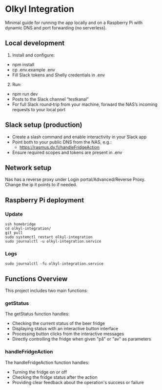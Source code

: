 # Olkyl Integration

Minimal guide for running the app locally and on a Raspberry Pi with dynamic DNS and port forwarding (no serverless).

## Local development

1. Install and configure:

- npm install
- cp .env.example .env
- Fill Slack tokens and Shelly credentials in .env

2. Run:

- npm run dev
- Posts to the Slack channel “testkanal”
- For full Slack round‑trip from your machine, forward the NAS’s incoming requests to your local port

## Slack setup (production)

- Create a slash command and enable interactivity in your Slack app
- Point both to your public DNS from the NAS, e.g.:
  - https://rasmus.dy.fi/handleFridgeAction
- Ensure required scopes and tokens are present in .env

## Network setup

Nas has a reverse proxy under Login portal/Advanced/Reverse Proxy. Change the ip it points to if needed.

## Raspberry Pi deployment

### Update

```
ssh homebridge
cd olkyl-integration/
git pull
sudo systemctl restart olkyl-integration
sudo journalctl -u olkyl-integration.service
```

### Logs

```
sudo journalctl -fu olkyl-integration.service
```

## Functions Overview

This project includes two main functions:

### getStatus

The getStatus function handles:

- Checking the current status of the beer fridge
- Displaying status with an interactive button interface
- Processing button clicks from the interactive messages
- Directly controlling the fridge when given "på" or "av" as parameters

### handleFridgeAction

The handleFridgeAction function handles:

- Turning the fridge on or off
- Checking the fridge status after the action
- Providing clear feedback about the operation's success or failure
